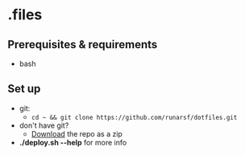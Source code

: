 # .files

## Prerequisites & requirements
- bash

## Set up
- git:
    - ``cd ~ && git clone https://github.com/runarsf/dotfiles.git``
- don't have git?
    - [Download](https://github.com/runarsf/dotfiles/archive/master.zip) the repo as a zip
- **./deploy.sh --help** for more info
